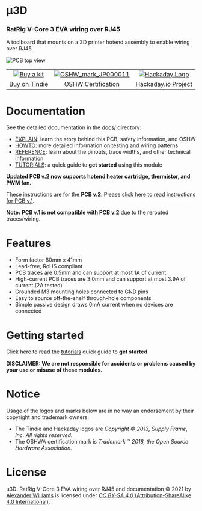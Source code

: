 # μ3D

### RatRig V-Core 3 EVA wiring over RJ45

A toolboard that mounts on a 3D printer hotend assembly to enable wiring over RJ45.

![PCB top view](https://user-images.githubusercontent.com/153401/143676055-7cb131ab-f89a-4768-b686-9a6754456bf6.jpg)

| | | |
| :----: | :----: | :----: |
| [![Buy a kit](https://d2ss6ovg47m0r5.cloudfront.net/badges/tindie-mediums.png)](https://www.tindie.com/products/24538/) | [![OSHW_mark_JP000011](https://user-images.githubusercontent.com/153401/143676348-b9fd428a-fe6e-4b20-b138-f42f5c88e116.jpg)](https://certification.oshwa.org/jp000011.html) | [![Hackaday Logo](https://user-images.githubusercontent.com/153401/143677228-15d67af3-fab9-45e9-927f-af2f3e5dd887.png)](https://hackaday.io/project/180918-3d-ratrig-v-core-3-eva-wiring-over-rj45) |
| [Buy on Tindie](https://www.tindie.com/products/24538/) | [OSHW Certification](https://certification.oshwa.org/jp000011.html) | [Hackaday.io Project](https://hackaday.io/project/180918-3d-ratrig-v-core-3-eva-wiring-over-rj45) |

# Documentation

See the detailed documentation in the [docs/](docs/) directory:

  * [EXPLAIN](docs/EXPLAIN.md): learn the story behind this PCB, safety information, and OSHW
  * [HOWTO](HOWTO.md): more detailed information on testing and wiring patterns
  * [REFERENCE](docs/REFERENCE.md): learn about the pinouts, trace widths, and other technical information
  * [TUTORIALS](docs/TUTORIALS.md): a quick guide to **get started** using this module

**Updated PCB v.2 now supports hotend heater cartridge, thermistor, and PWM fan.**

These instructions are for the **PCB v.2**. Please [click here to read instructions for PCB v.1](https://github.com/aw/hw-micro3d/releases/tag/v1).

**Note:** **PCB v.1 is not compatible with PCB v.2** due to the rerouted traces/wiring.

# Features

  * Form factor 80mm x 41mm
  * Lead-free, RoHS compliant
  * PCB traces are 0.5mm and can support at most 1A of current
  * High-current PCB traces are 3.0mm and can support at most 3.9A of current (2A tested)
  * Grounded M3 mounting holes connected to GND pins
  * Easy to source off-the-shelf through-hole components
  * Simple passive design draws 0mA current when no devices are connected

# Getting started

Click here to read the [tutorials](docs/TUTORIALS.md) quick guide to **get started**.

**DISCLAIMER: We are not responsible for accidents or problems caused by your use or misuse of these modules.**

# Notice

Usage of the logos and marks below are in no way an endorsement by their copyright and trademark owners.

* The Tindie and Hackaday logos are _Copyright © 2013, Supply Frame, Inc. All rights reserved._
* The OSHWA certification mark is _Trademark ™ 2018, the Open Source Hardware Association._

# License

μ3D: RatRig V-Core 3 EVA wiring over RJ45 and documentation © 2021 by [Alexander Williams](https://a1w.ca/) is licensed under [_CC BY-SA 4.0_ (Attribution-ShareAlike 4.0 International)](https://creativecommons.org/licenses/by-sa/4.0/).
